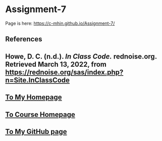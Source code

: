 # Assignment-7

Page is here: https://c-mhin.github.io/Assignment-7/

## References
Howe, D. C. (n.d.). *In Class Code.* rednoise.org. Retrieved March 13, 2022, from https://rednoise.org/sas/index.php?n=Site.InClassCode
---
## [To My Homepage](https://observablehq.com/@chinny1031/sm3809-homepage)
## [To Course Homepage](https://observablehq.com/@scm/home)
## [To My GitHub page](https://github.com/C-mhin)
